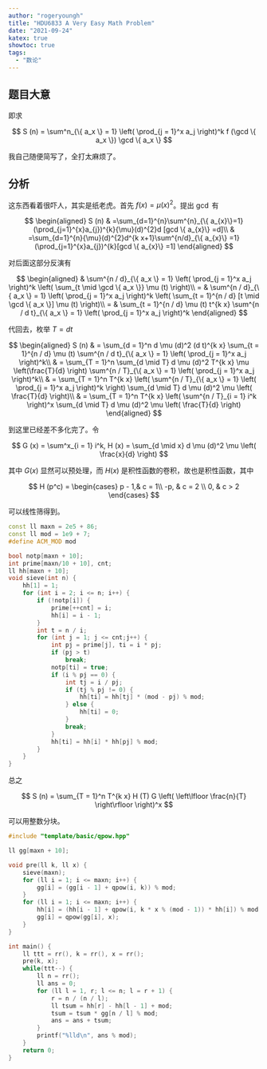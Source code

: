 ```yaml
---
author: "rogeryoungh"
title: "HDU6833 A Very Easy Math Problem"
date: "2021-09-24"
katex: true
showtoc: true
tags:
  - "数论"
---
```


## 题目大意

即求

$$
S (n) = \sum^n_{\{ a_x \} = 1} \left( \prod_{j = 1}^x a_j \right)^k f (\gcd \{ a_x \}) \gcd \{ a_x \}
$$

我自己随便简写了，全打太麻烦了。

## 分析

这东西看着很吓人，其实是纸老虎。首先 $f(x) = \mu(x)^2$。提出 $\gcd$ 有

$$
\begin{aligned}
S (n) & =\sum_{d=1}^{n}\sum^{n}_{\{ a_{x}\}=1}(\prod_{j=1}^{x}a_{j})^{k}{\mu}(d)^{2}d [gcd \{ a_{x}\} =d]\\
& =\sum_{d=1}^{n}{\mu}(d)^{2}d^{k x+1}\sum^{n/d}_{\{ a_{x}\} =1}(\prod_{j=1}^{x}a_{j})^{k}[gcd \{ a_{x}\} =1]
\end{aligned}
$$

对后面这部分反演有

$$
\begin{aligned}
& \sum^{n / d}_{\{ a_x \} = 1} \left( \prod_{j = 1}^x a_j \right)^k \left( \sum_{t \mid \gcd \{ a_x \}} \mu (t) \right)\\
= & \sum^{n / d}_{\{ a_x \} = 1} \left( \prod_{j = 1}^x a_j \right)^k \left( \sum_{t = 1}^{n / d} [t \mid \gcd \{ a_x \}] \mu (t) \right)\\
= & \sum_{t = 1}^{n / d} \mu (t) t^{k x} \sum^{n / d t}_{\{ a_x \} = 1} \left( \prod_{j = 1}^x a_j \right)^k
\end{aligned}
$$

代回去，枚举 $T = d t$

$$
\begin{aligned}
S (n) & = \sum_{d = 1}^n d \mu (d)^2 (d t)^{k x} \sum_{t = 1}^{n / d} \mu (t) \sum^{n / d t}_{\{ a_x \} = 1} \left( \prod_{j = 1}^x a_j \right)^k\\
& = \sum_{T = 1}^n \sum_{d \mid T} d \mu (d)^2 T^{k x} \mu \left(\frac{T}{d} \right) \sum^{n / T}_{\{ a_x \} = 1} \left( \prod_{j = 1}^x a_j \right)^k\\
& = \sum_{T = 1}^n T^{k x} \left( \sum^{n / T}_{\{ a_x \} = 1} \left( \prod_{j = 1}^x a_j \right)^k \right) \sum_{d \mid T} d \mu (d)^2 \mu \left( \frac{T}{d} \right)\\
& = \sum_{T = 1}^n T^{k x} \left( \sum^{n / T}_{i = 1} i^k \right)^x \sum_{d \mid T} d \mu (d)^2 \mu \left( \frac{T}{d} \right)
\end{aligned}
$$

到这里已经差不多化完了。令

$$
G (x) = \sum^x_{i = 1} i^k, H (x) = \sum_{d \mid x} d \mu (d)^2 \mu \left( \frac{x}{d} \right)
$$

其中 $G (x)$ 显然可以预处理，而 $H (x)$ 是积性函数的卷积，故也是积性函数，其中

$$
H (p^c) = \begin{cases}
p - 1,& c = 1\\
-p, & c = 2  \\
0, & c > 2
\end{cases}
$$

可以线性筛得到。

```cpp
const ll maxn = 2e5 + 86;
const ll mod = 1e9 + 7;
#define ACM_MOD mod

bool notp[maxn + 10];
int prime[maxn/10 + 10], cnt;
ll hh[maxn + 10];
void sieve(int n) {
	hh[1] = 1;
	for (int i = 2; i <= n; i++) {
		if (!notp[i]) {
			prime[++cnt] = i;
			hh[i] = i - 1;
		}
		int t = n / i;
		for (int j = 1; j <= cnt;j++) {
			int pj = prime[j], ti = i * pj;
			if (pj > t)
				break;
			notp[ti] = true;
			if (i % pj == 0) {
				int tj = i / pj;
				if (tj % pj != 0) {
					hh[ti] = hh[tj] * (mod - pj) % mod;
				} else {
					hh[ti] = 0;
				}
				break;
			}
			hh[ti] = hh[i] * hh[pj] % mod;
		}
	}
}
```

总之

$$
S (n) = \sum_{T = 1}^n T^{k x} H (T) G \left( \left\lfloor \frac{n}{T} \right\rfloor \right)^x
$$

可以用整数分块。

```cpp
#include "template/basic/qpow.hpp"

ll gg[maxn + 10];

void pre(ll k, ll x) {
	sieve(maxn);
	for (ll i = 1; i <= maxn; i++) {
		gg[i] = (gg[i - 1] + qpow(i, k)) % mod;
	}
	for (ll i = 1; i <= maxn; i++) {
		hh[i] = (hh[i - 1] + qpow(i, k * x % (mod - 1)) * hh[i]) % mod;
		gg[i] = qpow(gg[i], x);
	}
}

int main() {
	ll ttt = rr(), k = rr(), x = rr();
	pre(k, x);
	while(ttt--) {
		ll n = rr();
		ll ans = 0;
		for (ll l = 1, r; l <= n; l = r + 1) {
			r = n / (n / l);
			ll tsum = hh[r] - hh[l - 1] + mod;
			tsum = tsum * gg[n / l] % mod;
			ans = ans + tsum;
		}
		printf("%lld\n", ans % mod);
	}
	return 0;
}
```

